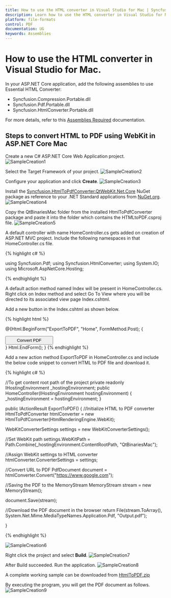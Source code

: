 ```yaml
---
title: How to use the HTML converter in Visual Studio for Mac | Syncfusion
description: Learn how to use the HTML converter in Visual Studio for Mac with easy steps using Syncfusion .NET Core PDF library.
platform: file-formats
control: PDF
documentation: UG
keywords: Assemblies
---
```

# How to use the HTML converter in Visual Studio for Mac.

In your ASP.NET Core application, add the following assemblies to use Essential HTML Converter:

* Syncfusion.Compression.Portable.dll
* Syncfusion.Pdf.Portable.dll
* Syncfusion.HtmlConverter.Portable.dll

For more details, refer to this [Assemblies Required](/File-Formats/PDF/Assemblies-Required) documentation.

## Steps to convert HTML to PDF using WebKit in ASP.NET Core Mac

Create a new C# ASP.NET Core Web Application project.
![SampleCreation1](Convert-HTML-To-PDF/htmlconversion_images/SampleCreation1.png)

Select the Target Framework of your project.
![SampleCreation2](Convert-HTML-To-PDF/htmlconversion_images/SampleCreation2.png)

Configure your application and click <b>Create</b>.
![SampleCreation3](Convert-HTML-To-PDF/htmlconversion_images/SampleCreation3.png)

Install the [Syncfusion.HtmlToPdfConverter.QtWebKit.Net.Core](https://www.nuget.org/packages/Syncfusion.HtmlToPdfConverter.QtWebKit.Net.Core/) NuGet package as reference to your .NET Standard applications from [NuGet.org](https://www.nuget.org/).
![SampleCreation4](Convert-HTML-To-PDF/htmlconversion_images/SampleCreation4.png)

Copy the QtBinariesMac folder from the installed HtmlToPdfConverter package and paste it into the folder which contains the HTMLtoPDF.csproj file.
![SampleCreation5](Convert-HTML-To-PDF/htmlconversion_images/SampleCreation5.png)

A default controller with name HomeController.cs gets added on creation of ASP.NET MVC project. Include the following namespaces in that HomeController.cs file.

{% highlight c# %}

using Syncfusion.Pdf;
using Syncfusion.HtmlConverter;
using System.IO;
using Microsoft.AspNetCore.Hosting;

{% endhighlight %}

A default action method named Index will be present in HomeController.cs. Right click on Index method and select Go To View where you will be directed to its associated view page Index.cshtml.

Add a new button in the Index.cshtml as shown below.

{% highlight html %}

@{Html.BeginForm("ExportToPDF", "Home", FormMethod.Post);
{
<div>
    <input type="submit" value="Convert PDF" style="width:150px;height:27px" />
</div>
}
Html.EndForm();
}
{% endhighlight %}

Add a new action method ExportToPDF in HomeController.cs and include the below code snippet to convert HTML to PDF file and download it.

{% highlight c# %}

//To get content root path of the project
private readonly IHostingEnvironment _hostingEnvironment;
public HomeController(IHostingEnvironment hostingEnvironment)
{
   _hostingEnvironment = hostingEnvironment;
}

public IActionResult ExportToPDF()
{
//Initialize HTML to PDF converter 
HtmlToPdfConverter htmlConverter = new HtmlToPdfConverter(HtmlRenderingEngine.WebKit);

WebKitConverterSettings settings = new WebKitConverterSettings();

//Set WebKit path
settings.WebKitPath = Path.Combine(_hostingEnvironment.ContentRootPath, "QtBinariesMac");

//Assign WebKit settings to HTML converter
htmlConverter.ConverterSettings = settings;

//Convert URL to PDF
PdfDocument document = htmlConverter.Convert("https://www.google.com");

//Saving the PDF to the MemoryStream
MemoryStream stream = new MemoryStream();

document.Save(stream);

//Download the PDF document in the browser
return File(stream.ToArray(), System.Net.Mime.MediaTypeNames.Application.Pdf, "Output.pdf");

}

{% endhighlight %}

![SampleCreation6](Convert-HTML-To-PDF/htmlconversion_images/SampleCreation6.png)

Right click the project and select <b>Build</b>. 
![SampleCreation7](Convert-HTML-To-PDF/htmlconversion_images/SampleCreation7.png)

After Build succeeded. Run the application.
![SampleCreation8](Convert-HTML-To-PDF/htmlconversion_images/SampleCreation8.png)

A complete working sample can be downloaded from [HtmlToPDF.zip](https://www.syncfusion.com/downloads/support/directtrac/general/ze/HtmlToPDF-545793311)


By executing the program, you will get the PDF document as follows.
![SampleCreation9](Convert-HTML-To-PDF/htmlconversion_images/SampleCreation9.png)
